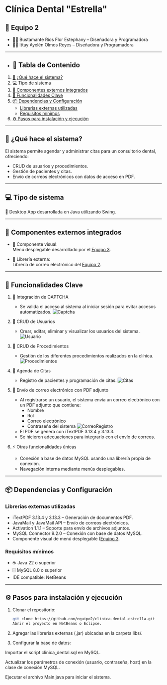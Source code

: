 #  Clínica Dental "Estrella"  

## 👥 Equipo 2  

- 👩‍💻 Bustamante Ríos Flor Estephany – Diseñadora y Programadora  
- 👩‍💻 Ittay Ayelén Olmos Reyes – Diseñadora y Programadora

---
- ## 📑 Tabla de Contenido  

1. [🦷 ¿Qué hace el sistema?](#-qué-hace-el-sistema)  
2. [💻 Tipo de sistema](#-tipo-de-sistema)  
3. [🔗 Componentes externos integrados](#-componentes-externos-integrados)  
4. [🚀 Funcionalidades Clave](#-funcionalidades-clave)  
5. [📦 Dependencias y Configuración](#-dependencias-y-configuración)  
   - [Librerías externas utilizadas](#librerías-externas-utilizadas)  
   - [Requisitos mínimos](#requisitos-mínimos)  
6. [⚙ Pasos para instalación y ejecución](#-pasos-para-instalación-y-ejecución)  



---

## 🦷 ¿Qué hace el sistema?  
El sistema permite agendar y administrar citas para un consultorio dental, ofreciendo:  
- CRUD de usuarios y procedimientos.  
- Gestión de pacientes y citas.  
- Envío de correos electrónicos con datos de acceso en PDF.  

---

## 💻 Tipo de sistema  
📌 Desktop App desarrollada en Java utilizando Swing.  

---

## 🔗 Componentes externos integrados  

- 🎨 Componente visual:  
  Menú desplegable desarrollado por el [Equipo 3]([https://github.com/equipo3/menu-desplegable](https://github.com/fergmlx/componente-menu-lateral)).  

- 📧 Librería externa:  
  Librería de correo electrónico del [Equipo 2](https://github.com/olmomomo/Libreria_correoElectronico).  

---

## 🚀 Funcionalidades Clave  

1. 🔐 Integración de CAPTCHA  
   - Se valida el acceso al sistema al iniciar sesión para evitar accesos automatizados.
     ![Captcha](https://i.ibb.co/qMfg4qyx/captcha.png)

2. 👤 CRUD de Usuarios  
   - Crear, editar, eliminar y visualizar los usuarios del sistema.  
![Usuario](https://i.ibb.co/Y4kwbcK9/Registro.jpg)

3. 📝 CRUD de Procedimientos  
   - Gestión de los diferentes procedimientos realizados en la clínica.  
![Procedimientos](https://i.ibb.co/shFJGg2/procedimientos.png)

4. 📅 Agenda de Citas  
   - Registro de pacientes y programación de citas.
     ![Citas](https://i.ibb.co/ksp9cmZ2/citas-CRUD.jpg)

5. 📨 Envío de correo electrónico con PDF adjunto  
   - Al registrarse un usuario, el sistema envía un correo electrónico con un PDF adjunto que contiene:  
     - Nombre  
     - Rol  
     - Correo electrónico  
     - Contraseña del sistema
    ![CorreoRegistro](https://i.ibb.co/zWVZZgqS/pdf-Correo.png)
   - El PDF se genera con iTextPDF 3.13.4 y 3.13.3.  
   - Se hicieron adecuaciones para integrarlo con el envío de correos.  

6. ⚡ Otras funcionalidades únicas  
   - Conexión a base de datos MySQL usando una librería propia de conexión.  
   - Navegación interna mediante menús desplegables.  

  

---

## 📦 Dependencias y Configuración  

### Librerías externas utilizadas  
- iTextPDF 3.13.4 y 3.13.3 – Generación de documentos PDF.  
- JavaMail y JavaMail API – Envío de correos electrónicos.  
- Activation 1.1.1 – Soporte para envío de archivos adjuntos.  
- MySQL Connector 9.2.0 – Conexión con base de datos MySQL.   
- Componente visual de menú desplegable ([Equipo 3]((https://github.com/fergmlx/componente-menu-lateral)).  

### Requisitos mínimos  
- ☕ Java 22 o superior  
- 🗄 MySQL 8.0 o superior  
- IDE compatible: NetBeans  

---

## ⚙ Pasos para instalación y ejecución  

1. Clonar el repositorio:  
   ```bash
   git clone https://github.com/equipo2/clinica-dental-estrella.git
   Abrir el proyecto en NetBeans o Eclipse.

2. Agregar las librerías externas (.jar) ubicadas en la carpeta libs/.

3. Configurar la base de datos:

Importar el script clinica_dental.sql en MySQL.

Actualizar los parámetros de conexión (usuario, contraseña, host) en la clase de conexión MySQL.

Ejecutar el archivo Main.java para iniciar el sistema.
